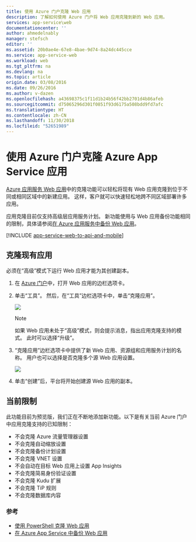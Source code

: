 ```yaml
---
title: 使用 Azure 门户克隆 Web 应用
description: 了解如何使用 Azure 门户将 Web 应用克隆到新的 Web 应用。
services: app-service\web
documentationcenter: ''
author: ahmedelnably
manager: stefsch
editor: ''
ms.assetid: 20b0ae4e-67e8-4bae-9d74-8a24dc445cce
ms.service: app-service-web
ms.workload: web
ms.tgt_pltfrm: na
ms.devlang: na
ms.topic: article
origin.date: 03/08/2016
ms.date: 09/26/2016
ms.author: v-dazen
ms.openlocfilehash: a43698375c1f11d1b24b56f42bb2701d4b86afeb
ms.sourcegitcommit: d75065296d301f0851f93d6175a508bdd9fd7afc
ms.translationtype: HT
ms.contentlocale: zh-CN
ms.lasthandoff: 11/30/2018
ms.locfileid: "52651989"
---
```

# <a name="azure-app-service-app-cloning-using-azure-portal"></a>使用 Azure 门户克隆 Azure App Service 应用
[Azure 应用服务 Web 应用](/app-service-web/app-service-changes-existing-services)中的克隆功能可以轻松将现有 Web 应用克隆到位于不同或相同区域中的新建应用。 这样，客户就可以快速轻松地跨不同区域部署许多应用。

应用克隆目前仅支持高级层应用服务计划。 新功能使用与 Web 应用备份功能相同的限制，具体请参阅[在 Azure 应用服务中备份 Web 应用](web-sites-backup.md)。

[!INCLUDE [app-service-web-to-api-and-mobile](../../includes/app-service-web-to-api-and-mobile.md)]

## <a name="cloning-an-existing-app"></a>克隆现有应用
必须在“高级”模式下运行 Web 应用才能为其创建副本。

1. 在 [Azure 门户](https://portal.azure.cn/)中，打开 Web 应用的边栏选项卡。
2. 单击“工具”。 然后，在“工具”边栏选项卡中，单击“克隆应用”。

    ![][1]

   > [!NOTE]
   > 如果 Web 应用未处于“高级”模式，则会提示消息，指出应用克隆支持的模式。 此时可以选择“升级”。
   > 
   > 
3. “克隆应用”边栏选项卡中提供了新 Web 应用、资源组和应用服务计划的名称。 用户也可以选择是否克隆多个源 Web 应用设置。

    ![][2]
4. 单击“创建”后，平台将开始创建源 Web 应用的副本。

## <a name="current-restrictions"></a>当前限制
此功能目前为预览版，我们正在不断地添加新功能。以下是有关当前 Azure 门户中应用克隆支持的已知限制：

* 不会克隆 Azure 流量管理器设置
* 不会克隆自动缩放设置
* 不会克隆备份计划设置
* 不会克隆 VNET 设置
* 不会自动在目标 Web 应用上设置 App Insights
* 不会克隆简易身份验证设置
* 不会克隆 Kudu 扩展
* 不会克隆 TiP 规则
* 不会克隆数据库内容

### <a name="references"></a>参考
* [使用 PowerShell 克隆 Web 应用](app-service-web-app-cloning.md)
* [在 Azure App Service 中备份 Web 应用](web-sites-backup.md)

<!--Image references-->
[1]: ./media/app-service-web-app-cloning-portal/CloningBlade.png
[2]: ./media/app-service-web-app-cloning-portal/CloneSettings.png